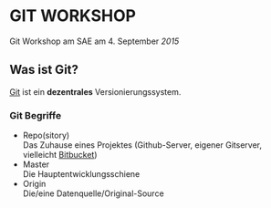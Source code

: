 GIT WORKSHOP
==========

Git Workshop am SAE am 4. September *2015*

Was ist Git?
---------

[Git](http://www.git-scm.com/) ist ein **dezentrales** Versionierungssystem.

### Git Begriffe

* Repo(sitory)  
   Das Zuhause eines Projektes (Github-Server, eigener Gitserver, vielleicht [Bitbucket](http://www.bitbucket.com/))
* Master  
	Die Hauptentwicklungsschiene
* Origin  
	Die/eine Datenquelle/Original-Source

